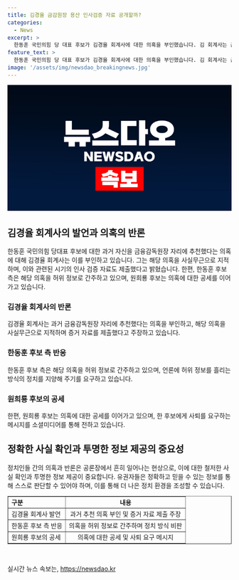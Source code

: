 ```yaml
---
title: 김경율 금감원장 용산 인사검증 자료 공개할까?
categories:
  - News
excerpt: >
  한동훈 국민의힘 당 대표 후보가 김경율 회계사에 대한 의혹을 부인했습니다. 김 회계사는 금감원장 자리 추천과 관련된 사실 무근이라고 주장했으며, 한 후보 역시 이를 부인했습니다. 이에 반해 원희룡 후보는 의혹에 대한 대응을 강화하고 있습니다.원 후보는 소셜미디어를 통해 의혹 중 하나라도 사실이면 사퇴할 의사가 있다고 밝혀, 논란을 이어가고 있습니다.
feature_text: >
  한동훈 국민의힘 당 대표 후보가 김경율 회계사에 대한 의혹을 부인했습니다. 김 회계사는 금감원장 자리 추천과 관련된 사실 무근이라고 주장했으며, 한 후보 역시 이를 부인했습니다. 이에 반해 원희룡 후보는 의혹에 대한 대응을 강화하고 있습니다.원 후보는 소셜미디어를 통해 의혹 중 하나라도 사실이면 사퇴할 의사가 있다고 밝혀, 논란을 이어가고 있습니다.
image: '/assets/img/newsdao_breakingnews.jpg'
---
```


<p><img src="/assets/img/newsdao_breakingnews.jpg" alt="bookingtag 속보" /></p>

<h2 data-ke-size="size26">김경율 회계사의 발언과 의혹의 반론</h2>

<p data-ke-size="size16">한동훈 국민의힘 당대표 후보에 대한 과거 자신을 금융감독원장 자리에 추천했다는 의혹에 대해 김경율 회계사는 이를 부인하고 있습니다. 그는 해당 의혹을 사실무근으로 지적하며, 이와 관련된 시기의 인사 검증 자료도 제출했다고 밝혔습니다. 한편, 한동훈 후보 측은 해당 의혹을 허위 정보로 간주하고 있으며, 원희룡 후보는 의혹에 대한 공세를 이어가고 있습니다.</p>

<h3><b>김경율 회계사의 반론</b></h3>

<p data-ke-size="size16">김경율 회계사는 과거 금융감독원장 자리에 추천했다는 의혹을 부인하고, 해당 의혹을 사실무근으로 지적하며 증거 자료를 제출했다고 주장하고 있습니다.</p>

<h3><b>한동훈 후보 측 반응</b></h3>

<p data-ke-size="size16">한동훈 후보 측은 해당 의혹을 허위 정보로 간주하고 있으며, 언론에 허위 정보를 흘리는 방식의 정치를 지양해 주기를 요구하고 있습니다.</p>

<h3><b>원희룡 후보의 공세</b></h3>

<p data-ke-size="size16">한편, 원희룡 후보는 의혹에 대한 공세를 이어가고 있으며, 한 후보에게 사퇴를 요구하는 메시지를 소셜미디어를 통해 전하고 있습니다.</p>

<h2 data-ke-size="size26">정확한 사실 확인과 투명한 정보 제공의 중요성</h2>

<p data-ke-size="size16">정치인들 간의 의혹과 반론은 공론장에서 흔히 일어나는 현상으로, 이에 대한 철저한 사실 확인과 투명한 정보 제공이 중요합니다. 유권자들은 정확하고 믿을 수 있는 정보를 통해 스스로 판단할 수 있어야 하며, 이를 통해 더 나은 정치 환경을 조성할 수 있습니다.</p>

<table style="width: 100%;" border="1">
<tbody>
<tr>
<td style="text-align: left;"><b>구분</b></td>
<td style="text-align: center;"><b>내용</b></td>
</tr>
<tr>
<td style="text-align: left;">김경율 회계사 발언</td>
<td style="text-align: center;">과거 추천 의혹 부인 및 증거 자료 제출 주장</td>
</tr>
<tr>
<td style="text-align: left;">한동훈 후보 측 반응</td>
<td style="text-align: center;">의혹을 허위 정보로 간주하며 정치 방식 비판</td>
</tr>
<tr>
<td style="text-align: left;">원희룡 후보의 공세</td>
<td style="text-align: center;">의혹에 대한 공세 및 사퇴 요구 메시지</td>
</tr>
</tbody>
</table>

<p data-ke-size="size16">&nbsp;</p>
실시간 뉴스 속보는, <a href="https://newsdao.kr" rel="dofollow">https://newsdao.kr</a>


